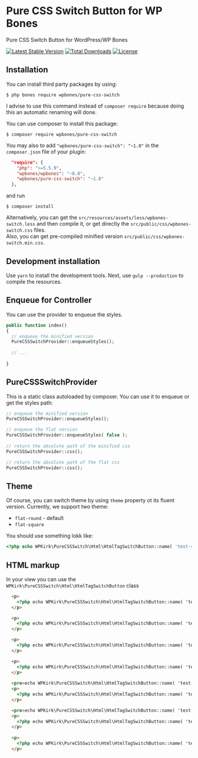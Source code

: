 # Pure CSS Switch Button for WP Bones

Pure CSS Switch Button for WordPress/WP Bones

[![Latest Stable Version](https://poser.pugx.org/wpbones/pure-css-switch/v/stable)](https://packagist.org/packages/wpbones/pure-css-switch)
[![Total Downloads](https://poser.pugx.org/wpbones/pure-css-switch/downloads)](https://packagist.org/packages/wpbones/pure-css-switch)
[![License](https://poser.pugx.org/wpbones/pure-css-switch/license)](https://packagist.org/packages/wpbones/pure-css-switch)

## Installation

You can install third party packages by using:

    $ php bones require wpbones/pure-css-switch
   
I advise to use this command instead of `composer require` because doing this an automatic renaming will done.  

You can use composer to install this package:

    $ composer require wpbones/pure-css-switch

You may also to add `"wpbones/pure-css-switch": "~1.0"` in the `composer.json` file of your plugin:
 
```json
  "require": {
    "php": ">=5.5.9",
    "wpbones/wpbones": "~0.8",
    "wpbones/pure-css-switch": "~1.0"
  },
```


and run 

    $ composer install
    
Alternatively, you can get the `src/resources/assets/less/wpbones-switch.less` and then compile it, or get directly the `src/public/css/wpbones-switch.css` files.    
Also, you can get pre-compiled minified version `src/public/css/wpbones-switch.min.css`.

## Development installation

Use `yarn` to install the development tools. Next, use `gulp --production` to compile the resources.


## Enqueue for Controller

You can use the provider to enqueue the styles.

```php
public function index()
{
  // enqueue the minified version
  PureCSSSwitchProvider::enqueueStyles();
  
  // ...
  
}
```

## PureCSSSwitchProvider

This is a static class autoloaded by composer. You can use it to enqueue or get the styles path:

```php
// enqueue the minified version
PureCSSSwitchProvider::enqueueStyles();

// enqueue the flat version
PureCSSSwitchProvider::enqueueStyles( false );
    
// return the absolute path of the minified css
PureCSSSwitchProvider::css();

// return the absolute path of the flat css
PureCSSSwitchProvider::css();   
```

## Theme

Of course, you can switch theme by using `theme` property ot its fluent version.
Currently, we support two theme:

* `flat-round` - default
* `flat-square`

You should use something lokk like:

```php
<?php echo WPKirk\PureCSSSwitch\Html\HtmlTagSwitchButton::name( 'test-switch-7' )->theme( 'flat-square' ); ?>
```


## HTML markup

In your view you can use the `WPKirk\PureCSSSwitch\Html\HtmlTagSwitchButton` class

```html
  <p>
    <?php echo WPKirk\PureCSSSwitch\Html\HtmlTagSwitchButton::name( 'test-switch-1' ); ?>
  </p>

  <p>
    <?php echo WPKirk\PureCSSSwitch\Html\HtmlTagSwitchButton::name( 'test-switch-2' )->left_label( 'Swipe me' ); ?>
  </p>

  <p>
    <?php echo WPKirk\PureCSSSwitch\Html\HtmlTagSwitchButton::name( 'test-switch-3' )->right_label( 'Swipe me' ); ?>
  </p>

  <p>
    <?php echo WPKirk\PureCSSSwitch\Html\HtmlTagSwitchButton::name( 'test-switch-4' )->left_label( 'Swipe me' )->right_label( 'Swipe me' ); ?>
  </p>
  
  <pre>echo WPKirk\PureCSSSwitch\Html\HtmlTagSwitchButton::name( 'test-switch-5' )->left_label( 'Swipe me' )->checked( true )</pre>
  <p>
    <?php echo WPKirk\PureCSSSwitch\Html\HtmlTagSwitchButton::name( 'test-switch-5' )->left_label( 'Swipe me' )->checked( true ) ?>
  </p>

  <pre>echo WPKirk\PureCSSSwitch\Html\HtmlTagSwitchButton::name( 'test-switch-6' )->left_label( 'Swipe me' )->disabled( true )</pre>
  <p>
    <?php echo WPKirk\PureCSSSwitch\Html\HtmlTagSwitchButton::name( 'test-switch-6' )->left_label( 'Swipe me' )->disabled( true ) ?>
  </p>
  
  <p>
    <?php echo WPKirk\PureCSSSwitch\Html\HtmlTagSwitchButton::name( 'test-switch-7' )->theme( 'flat-square' ); ?>
  </p>
```